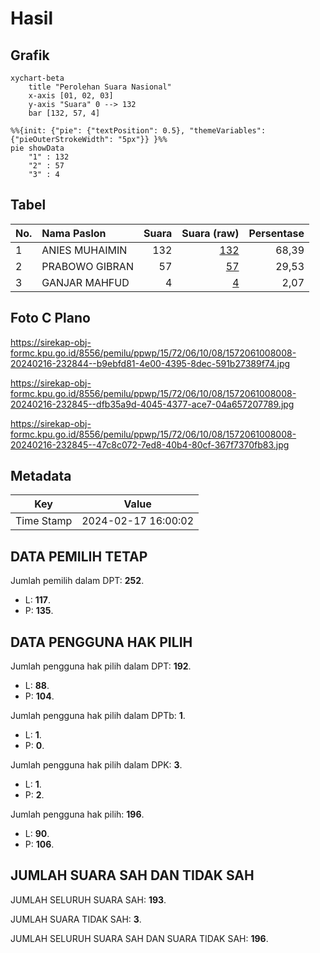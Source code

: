 # Hasil

## Grafik

```mermaid
xychart-beta
    title "Perolehan Suara Nasional"
    x-axis [01, 02, 03]
    y-axis "Suara" 0 --> 132
    bar [132, 57, 4]
```

```mermaid
%%{init: {"pie": {"textPosition": 0.5}, "themeVariables": {"pieOuterStrokeWidth": "5px"}} }%%
pie showData
    "1" : 132
    "2" : 57
    "3" : 4
```

## Tabel

| No. | Nama Paslon    | Suara | Suara (raw) | Persentase |
|:--- |:-------------- | -----:| -----------:| ----------:|
| 1   | ANIES MUHAIMIN | 132   | [132][p-1]  | 68,39      |
| 2   | PRABOWO GIBRAN | 57    | [57][p-2]   | 29,53      |
| 3   | GANJAR MAHFUD  | 4     | [4][p-3]    | 2,07       |


[p-1]: https://github.com/gigit-pemilu/pemilu-2024/blob/main/pilpres/hitung-suara/sub/15-jambi/sub/72-kota-sungai-penuh/sub/06-pondok-tinggi/sub/1008-pondok-tinggi/sub/008-tps/sub/paslon-1.txt
[p-2]: https://github.com/gigit-pemilu/pemilu-2024/blob/main/pilpres/hitung-suara/sub/15-jambi/sub/72-kota-sungai-penuh/sub/06-pondok-tinggi/sub/1008-pondok-tinggi/sub/008-tps/sub/paslon-2.txt
[p-3]: https://github.com/gigit-pemilu/pemilu-2024/blob/main/pilpres/hitung-suara/sub/15-jambi/sub/72-kota-sungai-penuh/sub/06-pondok-tinggi/sub/1008-pondok-tinggi/sub/008-tps/sub/paslon-3.txt

## Foto C Plano

https://sirekap-obj-formc.kpu.go.id/8556/pemilu/ppwp/15/72/06/10/08/1572061008008-20240216-232844--b9ebfd81-4e00-4395-8dec-591b27389f74.jpg

https://sirekap-obj-formc.kpu.go.id/8556/pemilu/ppwp/15/72/06/10/08/1572061008008-20240216-232845--dfb35a9d-4045-4377-ace7-04a657207789.jpg

https://sirekap-obj-formc.kpu.go.id/8556/pemilu/ppwp/15/72/06/10/08/1572061008008-20240216-232845--47c8c072-7ed8-40b4-80cf-367f7370fb83.jpg


## Metadata

| Key        | Value               |
| ---------- | ------------------- |
| Time Stamp | 2024-02-17 16:00:02 |


## DATA PEMILIH TETAP

Jumlah pemilih dalam DPT: **252**.
 * L: **117**.
 * P: **135**.

## DATA PENGGUNA HAK PILIH

Jumlah pengguna hak pilih dalam DPT: **192**.
 * L: **88**.
 * P: **104**.

Jumlah pengguna hak pilih dalam DPTb: **1**.
 * L: **1**.
 * P: **0**.

Jumlah pengguna hak pilih dalam DPK: **3**.
 * L: **1**.
 * P: **2**.

Jumlah pengguna hak pilih: **196**.
 * L: **90**.
 * P: **106**.

## JUMLAH SUARA SAH DAN TIDAK SAH

JUMLAH SELURUH SUARA SAH: **193**.

JUMLAH SUARA TIDAK SAH: **3**.

JUMLAH SELURUH SUARA SAH DAN SUARA TIDAK SAH: **196**.


